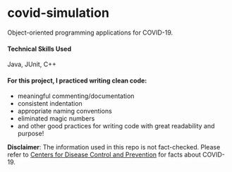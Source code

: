 # covid-simulation

Object-oriented programming applications for COVID-19.

#### Technical Skills Used

Java, JUnit, C++

#### For this project, I practiced writing clean code:

- meaningful commenting/documentation
- consistent indentation
- appropriate naming conventions
- eliminated magic numbers
- and other good practices for writing code with great readability and purpose!

**Disclaimer**: The information used in this repo is not fact-checked. Please refer to [Centers for Disease Control and Prevention](https://www.cdc.gov/coronavirus/2019-ncov/index.html) for facts about COVID-19.